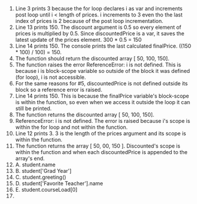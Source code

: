 1. Line 3 prints 3 because the for loop declares i as var and increments post loop until i < length of prices. i increments to 3 even tho the last index of prices is 2 because of the post loop incrementation.
2. Line 13 prints 150. The discount argument is 0.5 so every element of prices is multiplied by 0.5. Since discountedPrice is a var, it saves the latest update of the prices element. 300 * 0.5 = 150
3. Line 14 prints 150. The console prints the last calculated finalPrice. ((150 * 100) / 100) = 150.
4. The function should return the discounted array [ 50, 100, 150].
5. The function raises the error ReferenceError: i is not defined. This is because i is block-scope variable so outside of the block it was defined (for loop), i is not accessible.
6. For the same reasons for #5, discountedPrice is not defined outside its block so a reference error is raised.
7. Line 14 prints 150. This is because the finalPrice variable's block-scope is within the function, so even when we access it outside the loop it can still be printed.
8. The function returns the discounted array [ 50, 100, 150].
9. ReferenceError: i is not defined. The error is raised because i's scope is within the for loop and not within the function.
10. Line 12 prints 3. 3 is the length of the prices argument and its scope is within the function.
11. The function returns the array [ 50, 00, 150 ]. Discounted's scope is within the function and when each discountedPrice is appended to the array's end.
12. A. student.name
12. B. student['Grad Year']
12. C. student.greeting()
12. D. student['Favorite Teacher'].name
12. E. student.courseLoad[0] 
13. 